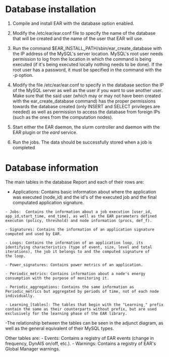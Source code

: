 # Database installation

1. Compile and install EAR with the database option enabled.

2. Modify the /etc/ear/ear.conf file to specify the name of the database that will be created and the name of the user that EAR will use.

3. Run the command $EAR_INSTALL_PATH/sbin/ear_create_database with the IP 
   address of the MySQL's server location. MySQL's root user needs permission to log from the location in which the command is being executed (if it's being executed locally nothing needs to be done). If the root user has a password, it must be specified in the command with the _-p_ option.

4. Modify the file /etc/ear/ear.conf to specify in the database section the     IP of the MySQL server as well as the user if you want to use another user. Make sure that the said user (which may or may not have been created with the ear_create_database command) has the proper permissions towards the database created (only INSERT and SELECT privileges are needed) as well as permission to access the database from foreign IPs (such as the ones from the computation nodes).

5. Start either the EAR daemon, the slurm controller and daemon with the      EAR plugin or the _eard_ service.

6. Run the jobs. The data should be successfully stored when a job is completed



# Database information

The main tables in the database Report and each of their rows are:

   - Applications:  Contains basic information about where the application was executed (node_id) and the id's of the executed job and the final computated application signature.

    - Jobs:  Contains the information about a job execution [user_id, app_id,start_time, end_time], as well as the EAR parameters defined executon (policy, threshold) and node information (procs, def_f). 

    - Signatures: Contains the information of an application signature computed and used by EAR.

    - Loops: Contains the information of an application loop, its identifying characteristics (type of event, size, level and total iterations), the job it belongs to and the computed signature of
    the loop.

    - Power_signatures: Contains power metrics of an application.
    
    - Periodic_metrics: Contains information about a node's energy consumption with the purpose of monitoring it.

    - Periodic_aggregations: Contains the same information as Periodic_metrics but aggregated by periods of time, not of each node individually.

    - Learning_[tables]: The tables that begin with the "Learning_" prefix contain the same as their counterparts without prefix, but are used exclusively for the learning phase of the EAR library.


-The relationship between the tables can be seen in the adjunct diagram, as 
 well as the general equivalent of their MySQL types.

Other tables are:
    - Events: Contains a registry of EAR events (change in frequency, DynAIS on/off, etc.).
    - Warnings: Contains a registry of EAR's Global Manager warnings.

